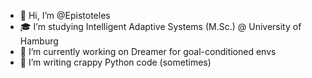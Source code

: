 - 👋 Hi, I’m @Epistoteles
- 🎓 I’m studying Intelligent Adaptive Systems (M.Sc.) @ University of Hamburg
- 🌱 I’m currently working on Dreamer for goal-conditioned envs
- 🐍 I’m writing crappy Python code (sometimes)

<!---
Epistoteles/Epistoteles is a ✨ special ✨ repository because its `README.md` (this file) appears on your GitHub profile.
You can click the Preview link to take a look at your changes.
--->
